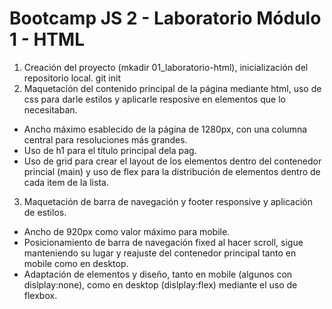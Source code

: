 # Bootcamp JS 2 - Laboratorio Módulo 1 - HTML

1. Creación del proyecto (mkadir 01_laboratorio-html), inicialización del repositorio local. git init
2. Maquetación del contenido principal de la página mediante html, uso de css para darle estilos y aplicarle resposive en elementos que lo necesitaban.
- Ancho máximo esablecido de la página de 1280px, con una columna central para resoluciones más grandes.
- Uso de h1 para el título principal dela pag.
- Uso de grid para crear el layout de los elementos dentro del contenedor princial (main) y uso de flex para la distribución de elementos dentro de cada item de la lista.
3. Maquetación de barra de navegación y footer responsive y aplicación de estilos.
- Ancho de 920px como valor máximo para mobile.
- Posicionamiento de barra de navegación fixed al hacer scroll, sigue manteniendo su lugar y reajuste del contenedor principal tanto en mobile como en desktop.
- Adaptación de elementos y diseño, tanto en mobile (algunos con dislplay:none), como en desktop (dislplay:flex) mediante el uso de flexbox.